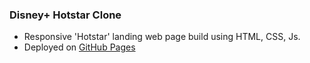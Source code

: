 ### Disney+ Hotstar Clone

- Responsive 'Hotstar' landing web page build using HTML, CSS, Js.
- Deployed on [GitHub Pages](https://4vinn.github.io/Hotstar-Clone/)
